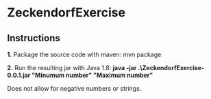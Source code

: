 # ZeckendorfExercise
 
## Instructions

**1.** Package the source code with maven: mvn package

**2.** Run the resulting jar with Java 1.8: **java -jar .\ZeckendorfExercise-0.0.1.jar "Minumum number" "Maximum number"**

Does not allow for negative numbers or strings.
